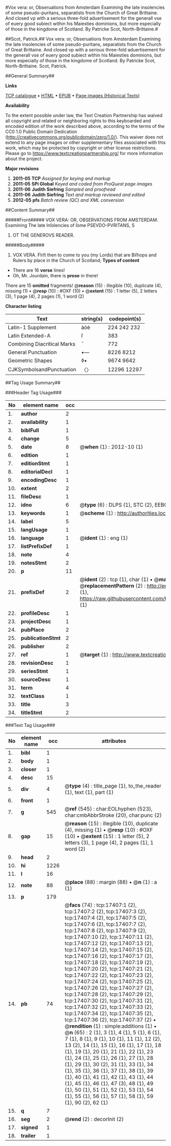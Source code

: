#Vox vera: or, Obseruations from Amsterdam Examining the late insolencies of some pseudo-puritans, separatists from the Church of Great Brittaine. And closed vp with a serious three-fold aduertisement for the generall vse of euery good subiect within his Maiesties dominions, but more especially of those in the kingdome of Scotland. By Patricke Scot, North-Brittaine.#

##Scot, Patrick.##
Vox vera: or, Obseruations from Amsterdam Examining the late insolencies of some pseudo-puritans, separatists from the Church of Great Brittaine. And closed vp with a serious three-fold aduertisement for the generall vse of euery good subiect within his Maiesties dominions, but more especially of those in the kingdome of Scotland. By Patricke Scot, North-Brittaine.
Scot, Patrick.

##General Summary##

**Links**

[TCP catalogue](http://www.ota.ox.ac.uk/tcp/)  • 
[HTML](http://tei.it.ox.ac.uk/tcp/Texts-HTML/free/A11/A11621.html)  • 
[EPUB](http://tei.it.ox.ac.uk/tcp/Texts-EPUB/free/A11/A11621.epub) • 
[Page images (Historical Texts)](https://historicaltexts.jisc.ac.uk/eebo-99852101e)

**Availability**

To the extent possible under law, the Text Creation Partnership has waived all copyright and related or neighboring rights to this keyboarded and encoded edition of the work described above, according to the terms of the CC0 1.0 Public Domain Dedication (http://creativecommons.org/publicdomain/zero/1.0/). This waiver does not extend to any page images or other supplementary files associated with this work, which may be protected by copyright or other license restrictions. Please go to https://www.textcreationpartnership.org/ for more information about the project.

**Major revisions**

1. __2011-05__ __TCP__ *Assigned for keying and markup*
1. __2011-05__ __SPi Global__ *Keyed and coded from ProQuest page images*
1. __2011-06__ __Judith Siefring__ *Sampled and proofread*
1. __2011-06__ __Judith Siefring__ *Text and markup reviewed and edited*
1. __2012-05__ __pfs__ *Batch review (QC) and XML conversion*

##Content Summary##

#####Front#####
VOX VERA: OR, OBSERVATIONS FROM AMSTERDAM. Examining The late Inſolencies of ſome PSEVDO-PVRITANS, S
1. OT THE GENEROVS READER.

#####Body#####

1. VOX VERA.
FIrſt then to come to you (my Lords) that are Biſhops and Rulers by place in the Church of Scotland;
**Types of content**

  * There are 16 **verse** lines!
  * Oh, Mr. Jourdain, there is **prose** in there!

There are 15 **omitted** fragments! 
 @__reason__ (15) : illegible (10), duplicate (4), missing (1)  •  @__resp__ (10) : #OXF (10)  •  @__extent__ (15) : 1 letter (5), 2 letters (3), 1 page (4), 2 pages (1), 1 word (2)

**Character listing**


|Text|string(s)|codepoint(s)|
|---|---|---|
|Latin-1 Supplement|àòè|224 242 232|
|Latin Extended-A|ſ|383|
|Combining             Diacritical Marks|̄|772|
|General Punctuation|•—|8226 8212|
|Geometric Shapes|◊▪|9674 9642|
|CJKSymbolsandPunctuation|〈〉|12296 12297|

##Tag Usage Summary##

###Header Tag Usage###

|No|element name|occ|attributes|
|---|---|---|---|
|1.|__author__|2||
|2.|__availability__|1||
|3.|__biblFull__|1||
|4.|__change__|5||
|5.|__date__|8| @__when__ (1) : 2012-10 (1)|
|6.|__edition__|1||
|7.|__editionStmt__|1||
|8.|__editorialDecl__|1||
|9.|__encodingDesc__|1||
|10.|__extent__|2||
|11.|__fileDesc__|1||
|12.|__idno__|6| @__type__ (6) : DLPS (1), STC (2), EEBO-CITATION (1), PROQUEST (1), VID (1)|
|13.|__keywords__|1| @__scheme__ (1) : http://authorities.loc.gov/ (1)|
|14.|__label__|5||
|15.|__langUsage__|1||
|16.|__language__|1| @__ident__ (1) : eng (1)|
|17.|__listPrefixDef__|1||
|18.|__note__|4||
|19.|__notesStmt__|2||
|20.|__p__|11||
|21.|__prefixDef__|2| @__ident__ (2) : tcp (1), char (1)  •  @__matchPattern__ (2) : ([0-9\-]+):([0-9IVX]+) (1), (.+) (1)  •  @__replacementPattern__ (2) : http://eebo.chadwyck.com/downloadtiff?vid=$1&page=$2 (1), https://raw.githubusercontent.com/textcreationpartnership/Texts/master/tcpchars.xml#$1 (1)|
|22.|__profileDesc__|1||
|23.|__projectDesc__|1||
|24.|__pubPlace__|2||
|25.|__publicationStmt__|2||
|26.|__publisher__|2||
|27.|__ref__|1| @__target__ (1) : http://www.textcreationpartnership.org/docs/. (1)|
|28.|__revisionDesc__|1||
|29.|__seriesStmt__|1||
|30.|__sourceDesc__|1||
|31.|__term__|4||
|32.|__textClass__|1||
|33.|__title__|3||
|34.|__titleStmt__|2||


###Text Tag Usage###

|No|element name|occ|attributes|
|---|---|---|---|
|1.|__bibl__|1||
|2.|__body__|1||
|3.|__closer__|1||
|4.|__desc__|15||
|5.|__div__|4| @__type__ (4) : title_page (1), to_the_reader (1), text (1), part (1)|
|6.|__front__|1||
|7.|__g__|545| @__ref__ (545) : char:EOLhyphen (523), char:cmbAbbrStroke (20), char:punc (2)|
|8.|__gap__|15| @__reason__ (15) : illegible (10), duplicate (4), missing (1)  •  @__resp__ (10) : #OXF (10)  •  @__extent__ (15) : 1 letter (5), 2 letters (3), 1 page (4), 2 pages (1), 1 word (2)|
|9.|__head__|2||
|10.|__hi__|1226||
|11.|__l__|16||
|12.|__note__|88| @__place__ (88) : margin (88)  •  @__n__ (1) : a (1)|
|13.|__p__|179||
|14.|__pb__|74| @__facs__ (74) : tcp:17407:1 (2), tcp:17407:2 (2), tcp:17407:3 (2), tcp:17407:4 (2), tcp:17407:5 (2), tcp:17407:6 (2), tcp:17407:7 (2), tcp:17407:8 (2), tcp:17407:9 (2), tcp:17407:10 (2), tcp:17407:11 (2), tcp:17407:12 (2), tcp:17407:13 (2), tcp:17407:14 (2), tcp:17407:15 (2), tcp:17407:16 (2), tcp:17407:17 (2), tcp:17407:18 (2), tcp:17407:19 (2), tcp:17407:20 (2), tcp:17407:21 (2), tcp:17407:22 (2), tcp:17407:23 (2), tcp:17407:24 (2), tcp:17407:25 (2), tcp:17407:26 (2), tcp:17407:27 (2), tcp:17407:28 (2), tcp:17407:29 (2), tcp:17407:30 (2), tcp:17407:31 (2), tcp:17407:32 (2), tcp:17407:33 (2), tcp:17407:34 (2), tcp:17407:35 (2), tcp:17407:36 (2), tcp:17407:37 (2)  •  @__rendition__ (1) : simple:additions (1)  •  @__n__ (65) : 2 (1), 3 (1), 4 (1), 5 (1), 6 (1), 7 (1), 8 (1), 9 (1), 10 (1), 11 (1), 12 (2), 13 (2), 14 (1), 15 (1), 16 (1), 17 (1), 18 (1), 19 (1), 20 (1), 21 (1), 22 (1), 23 (1), 24 (1), 25 (1), 26 (1), 27 (1), 28 (1), 29 (1), 30 (2), 31 (1), 33 (1), 34 (1), 35 (1), 36 (1), 37 (1), 38 (1), 39 (1), 40 (1), 41 (1), 42 (1), 43 (1), 44 (1), 45 (1), 46 (1), 47 (3), 48 (1), 49 (1), 50 (1), 51 (1), 52 (1), 53 (1), 54 (1), 55 (1), 56 (1), 57 (1), 58 (1), 59 (1), 90 (2), 62 (1)|
|15.|__q__|7||
|16.|__seg__|2| @__rend__ (2) : decorInit (2)|
|17.|__signed__|1||
|18.|__trailer__|1||
